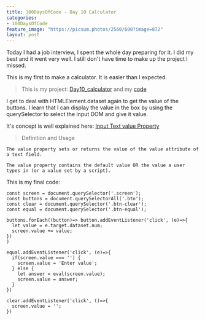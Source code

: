 ```yaml
---
title: 100DaysOfCode - Day 10 Calculator
categories:
- 100DaysOfCode
feature_image: "https://picsum.photos/2560/600?image=872"
layout: post
---
```


Today I had a job interview, I spent the whole day preparing for it. I did my best and it went very well. I still don't have time to make up the project I missed. 

This is my first to make a calculator. It is easier than I expected.

> This is my project: [Day10_calculator](https://portfolio.tsainei.com/100DaysOfCode/Day10_calculator/) and my [code](https://github.com/tsainei/portfolio/tree/main/100DaysOfCode/Day10_calculator)

I get to deal with HTMLElement.dataset again to get the value of the buttons. I learn that I can display the value in the box by using the querySelector to select the input DOM and give it value. 

It's concept is well explained here: [Input Text value Property](https://www.w3schools.com/jsref/prop_text_value.asp)

> Definition and Usage

```
The value property sets or returns the value of the value attribute of a text field.

The value property contains the default value OR the value a user types in (or a value set by a script).
```

This is my final code:

```
const screen = document.querySelector('.screen');
const buttons = document.querySelectorAll('.btn');
const clear = document.querySelector('.btn-clear');
const equal = document.querySelector('.btn-equal');

buttons.forEach((button)=> button.addEventListener('click', (e)=>{
  let value = e.target.dataset.num;
  screen.value += value;
})
)

equal.addEventListener('click', (e)=>{
  if(screen.value === '') {
    screen.value = 'Enter value';
  } else {
    let answer = eval(screen.value);
    screen.value = answer;
  }
})

clear.addEventListener('click', ()=>{
  screen.value = '';
})
```